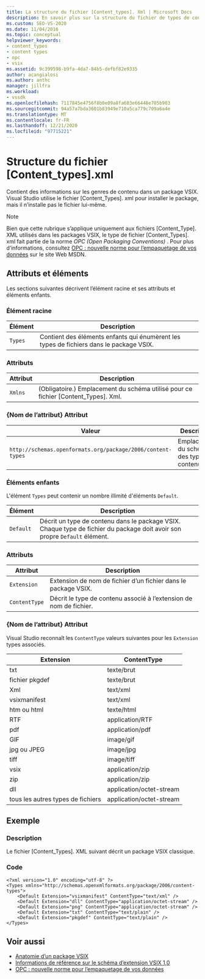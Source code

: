 ```yaml
---
title: La structure du fichier [Content_types]. Xml | Microsoft Docs
description: En savoir plus sur la structure du fichier de types de contenu, qui contient des informations sur les genres de contenu dans un package VSIX.
ms.custom: SEO-VS-2020
ms.date: 11/04/2016
ms.topic: conceptual
helpviewer_keywords:
- content_types
- content types
- opc
- vsix
ms.assetid: 9c399598-b9fa-4da7-84b5-defbf82e9335
author: acangialosi
ms.author: anthc
manager: jillfra
ms.workload:
- vssdk
ms.openlocfilehash: 7117845e4756f8b0e09a8fa603e66448e705b903
ms.sourcegitcommit: 94a57a7bda3601b83949e710a5ca779c709a6a4e
ms.translationtype: MT
ms.contentlocale: fr-FR
ms.lasthandoff: 12/21/2020
ms.locfileid: "97715221"
---
```

# <a name="the-structure-of-the-content_typesxml-file"></a>Structure du fichier [Content_types].xml
Contient des informations sur les genres de contenu dans un package VSIX. Visual Studio utilise le fichier [Content_Types]. xml pour installer le package, mais il n’installe pas le fichier lui-même.

> [!NOTE]
> Bien que cette rubrique s’applique uniquement aux fichiers [Content_Type]. XML utilisés dans les packages VSIX, le type de fichier [Content_Types]. xml fait partie de la norme *OPC (Open Packaging Conventions)* . Pour plus d’informations, consultez [OPC : nouvelle norme pour l’empaquetage de vos données](/archive/msdn-magazine/2007/august/opc-a-new-standard-for-packaging-your-data) sur le site Web MSDN.

## <a name="attributes-and-elements"></a>Attributs et éléments
 Les sections suivantes décrivent l’élément racine et ses attributs et éléments enfants.

### <a name="root-element"></a>Élément racine

|Élément|Description|
|-------------|-----------------|
|`Types`|Contient des éléments enfants qui énumèrent les types de fichiers dans le package VSIX.|

### <a name="attributes"></a>Attributs

|Attribut|Description|
|---------------|-----------------|
|`Xmlns`|(Obligatoire.) Emplacement du schéma utilisé pour ce fichier [Content_Types]. Xml.|

### <a name="attribute-name-attribute"></a>{Nom de l’attribut} Attribut

| Valeur | Description |
| - | - |
| `http://schemas.openformats.org/package/2006/content-types` | Emplacement du schéma des types de contenu. |

### <a name="child-elements"></a>Éléments enfants
 L'élément `Types` peut contenir un nombre illimité d'éléments `Default`.

|Élément|Description|
|-------------|-----------------|
|`Default`|Décrit un type de contenu dans le package VSIX. Chaque type de fichier du package doit avoir son propre `Default` élément.|

### <a name="attributes"></a>Attributs

|Attribut|Description|
|---------------|-----------------|
|`Extension`|Extension de nom de fichier d’un fichier dans le package VSIX.|
|`ContentType`|Décrit le type de contenu associé à l’extension de nom de fichier.|

### <a name="attribute-name-attribute"></a>{Nom de l’attribut} Attribut
 Visual Studio reconnaît les `ContentType` valeurs suivantes pour les `Extension` types associés.

|Extension|ContentType|
|---------------|-----------------|
|txt|texte/brut|
|fichier pkgdef|texte/brut|
|Xml|text/xml|
|vsixmanifest|text/xml|
|htm ou html|texte/html|
|RTF|application/RTF|
|pdf|application/pdf|
|GIF|image/gif|
|jpg ou JPEG|image/jpg|
|tiff|image/tiff|
|vsix|application/zip|
|zip|application/zip|
|dll|application/octet-stream|
|tous les autres types de fichiers|application/octet-stream|

## <a name="example"></a>Exemple

### <a name="description"></a>Description
 Le fichier [Content_Types]. XML suivant décrit un package VSIX classique.

### <a name="code"></a>Code

```
<?xml version="1.0" encoding="utf-8" ?>
<Types xmlns="http://schemas.openxmlformats.org/package/2006/content-types">
    <Default Extension="vsixmanifest" ContentType="text/xml" />
    <Default Extension="dll" ContentType="application/octet-stream" />
    <Default Extension="png" ContentType="application/octet-stream" />
    <Default Extension="txt" ContentType="text/plain" />
    <Default Extension="pkgdef" ContentType="text/plain" />
</Types>
```

## <a name="see-also"></a>Voir aussi
- [Anatomie d’un package VSIX](../extensibility/anatomy-of-a-vsix-package.md)
- [Informations de référence sur le schéma d’extension VSIX 1,0](/previous-versions/dd393700(v=vs.110))
- [OPC : nouvelle norme pour l’empaquetage de vos données](/archive/msdn-magazine/2007/august/opc-a-new-standard-for-packaging-your-data)